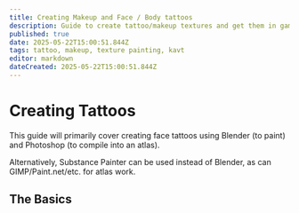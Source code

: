 ```yaml
---
title: Creating Makeup and Face / Body tattoos
description: Guide to create tattoo/makeup textures and get them in game
published: true
date: 2025-05-22T15:00:51.844Z
tags: tattoo, makeup, texture painting, kavt
editor: markdown
dateCreated: 2025-05-22T15:00:51.844Z
---
```


# Creating Tattoos
This guide will primarily cover creating face tattoos using Blender (to paint) and Photoshop (to compile into an atlas). 

Alternatively, Substance Painter can be used instead of Blender, as can GIMP/Paint.net/etc. for atlas work.


## The Basics
